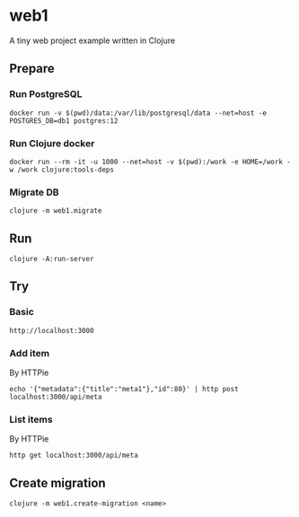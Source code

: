 # web1

A tiny web project example written in Clojure


## Prepare

### Run PostgreSQL

````
docker run -v $(pwd)/data:/var/lib/postgresql/data --net=host -e POSTGRES_DB=db1 postgres:12
````

### Run Clojure docker

````
docker run --rm -it -u 1000 --net=host -v $(pwd):/work -e HOME=/work -w /work clojure:tools-deps
````

### Migrate DB

```
clojure -m web1.migrate
```

## Run

````
clojure -A:run-server
````

## Try

### Basic

````
http://localhost:3000
````

### Add item

By HTTPie

````
echo '{"metadata":{"title":"meta1"},"id":80}' | http post localhost:3000/api/meta
````

### List items

By HTTPie

````
http get localhost:3000/api/meta
````

## Create migration

````
clojure -m web1.create-migration <name>
````